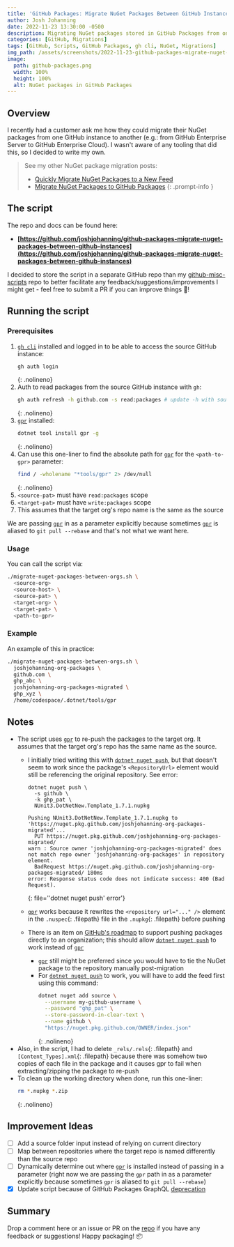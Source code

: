 ```yaml
---
title: 'GitHub Packages: Migrate NuGet Packages Between GitHub Instances'
author: Josh Johanning
date: 2022-11-23 13:30:00 -0500
description: Migrating NuGet packages stored in GitHub Packages from one instance to another
categories: [GitHub, Migrations]
tags: [GitHub, Scripts, GitHub Packages, gh cli, NuGet, Migrations]
img_path: /assets/screenshots/2022-11-23-github-packages-migrate-nuget-packages
image:
  path: github-packages.png
  width: 100%
  height: 100%
  alt: NuGet packages in GitHub Packages
---
```


## Overview

I recently had a customer ask me how they could migrate their NuGet packages from one GitHub instance to another (e.g.: from GitHub Enterprise Server to GitHub Enterprise Cloud). I wasn't aware of any tooling that did this, so I decided to write my own.

> See my other NuGet package migration posts:
> - [Quickly Migrate NuGet Packages to a New Feed](/posts/nuget-pusher-script/)
> - [Migrate NuGet Packages to GitHub Packages](/posts/github-packages-migrate-nuget-packages-to-github-packages/)
{: .prompt-info }

## The script

The repo and docs can be found here: 
- **[https://github.com/joshjohanning/github-packages-migrate-nuget-packages-between-github-instances](https://github.com/joshjohanning/github-packages-migrate-nuget-packages-between-github-instances)**

I decided to store the script in a separate GitHub repo than my [github-misc-scripts](/posts/github-misc-scripts/) repo to better facilitate any feedback/suggestions/improvements I might get - feel free to submit a PR if you can improve things 🚀!

## Running the script

### Prerequisites

1. [`gh cli`](https://cli.github.com) installed and logged in to be able to access the source GitHub instance:
   ```bash
   gh auth login
   ```
   {: .nolineno}
2. Auth to read packages from the source GitHub instance with `gh`:
   ```bash
   gh auth refresh -h github.com -s read:packages # update -h with source github host
   ```
   {: .nolineno}
3. [`gpr`](https://github.com/jcansdale/gpr) installed:
   ```bash
   dotnet tool install gpr -g
   ```
   {: .nolineno}
4. Can use this one-liner to find the absolute path for [`gpr`](https://github.com/jcansdale/gpr) for the `<path-to-gpr>` parameter: 
   ```bash
   find / -wholename "*tools/gpr" 2> /dev/null
   ```
   {: .nolineno}
5. `<source-pat>` must have `read:packages` scope
6. `<target-pat>` must have `write:packages` scope
7. This assumes that the target org's repo name is the same as the source

We are passing [`gpr`](https://github.com/jcansdale/gpr) in as a parameter explicitly because sometimes [`gpr`](https://github.com/jcansdale/gpr) is aliased to `git pull --rebase` and that's not what we want here.

### Usage

You can call the script via:

```bash
./migrate-nuget-packages-between-orgs.sh \
  <source-org> 
  <source-host> \
  <source-pat> \
  <target-org> \
  <target-pat> \
  <path-to-gpr>
```

### Example

An example of this in practice:

```bash
./migrate-nuget-packages-between-orgs.sh \
  joshjohanning-org-packages \
  github.com \
  ghp_abc \
  joshjohanning-org-packages-migrated \
  ghp_xyz \
  /home/codespace/.dotnet/tools/gpr
```

## Notes

- The script uses [`gpr`](https://github.com/jcansdale/gpr) to re-push the packages to the target org. It assumes that the target org's repo has the same name as the source.
  + I initially tried writing this with [`dotnet nuget push`](https://learn.microsoft.com/en-us/dotnet/core/tools/dotnet-nuget-push), but that doesn't seem to work since the package's `<RepositoryUrl>` element would still be referencing the original repository. See error:

    ```
    dotnet nuget push \
      -s github \
      -k ghp_pat \
      NUnit3.DotNetNew.Template_1.7.1.nupkg

    Pushing NUnit3.DotNetNew.Template_1.7.1.nupkg to 'https://nuget.pkg.github.com/joshjohanning-org-packages-migrated'...
      PUT https://nuget.pkg.github.com/joshjohanning-org-packages-migrated/
    warn : Source owner 'joshjohanning-org-packages-migrated' does not match repo owner 'joshjohanning-org-packages' in repository element.
      BadRequest https://nuget.pkg.github.com/joshjohanning-org-packages-migrated/ 180ms
    error: Response status code does not indicate success: 400 (Bad Request).
    ```
    {: file='\'dotnet nuget push\' error'}

  + [`gpr`](https://github.com/jcansdale/gpr) works because it rewrites the `<repository url="..." />` element in the `.nuspec`{: .filepath} file in the `.nupkg`{: .filepath} before pushing
  + There is an item on [GitHub's roadmap](https://github.com/github/roadmap/issues/589) to support pushing packages directly to an organization; this should allow [`dotnet nuget push`](https://learn.microsoft.com/en-us/dotnet/core/tools/dotnet-nuget-push) to work instead of [`gpr`](https://github.com/jcansdale/gpr)
    - [`gpr`](https://github.com/jcansdale/gpr) still might be preferred since you would have to tie the NuGet package to the repository manually post-migration
    - For [`dotnet nuget push`](https://learn.microsoft.com/en-us/dotnet/core/tools/dotnet-nuget-push) to work, you will have to add the feed first using this command:
      ```bash
      dotnet nuget add source \
        --username my-github-username \
        --password "ghp_pat" \
        --store-password-in-clear-text \
        --name github \
        "https://nuget.pkg.github.com/OWNER/index.json"
      ```
      {: .nolineno}
- Also, in the script, I had to delete `_rels/.rels`{: .filepath} and `[Content_Types].xml`{: .filepath} because there was somehow two copies of each file in the package and it causes gpr to fail when extracting/zipping the package to re-push
- To clean up the working directory when done, run this one-liner: 
  ```bash
  rm *.nupkg *.zip
  ```
  {: .nolineno}

## Improvement Ideas

* [ ] Add a source folder input instead of relying on current directory
* [ ] Map between repositories where the target repo is named differently than the source repo
* [ ] Dynamically determine out where [`gpr`](https://github.com/jcansdale/gpr) is installed instead of passing in a parameter (right now we are passing the `gpr` path in as a parameter explicitly because sometimes `gpr` is aliased to `git pull --rebase`)
* [x] Update script because of GitHub Packages GraphQL [deprecation](https://github.blog/changelog/2022-08-18-deprecation-notice-graphql-for-packages/)

## Summary

Drop a comment here or an issue or PR on the [repo](https://github.com/joshjohanning/github-packages-migrate-nuget-packages-between-github-instances) if you have any feedback or suggestions! Happy packaging! 📦
